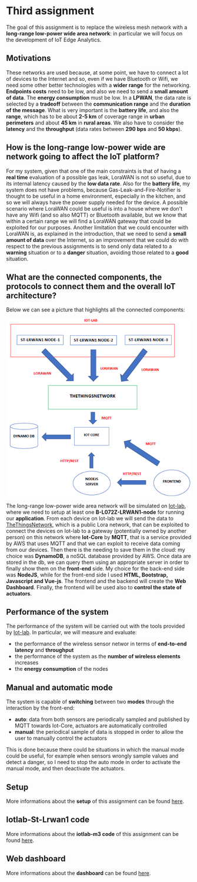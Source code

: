 # Third assignment
The goal of this assignment is to replace the wireless mesh network with a **long-range low-power wide area network**: in particular we will focus on the development of IoT Edge Analytics.

## Motivations
These networks are used because, at some point, we have to connect a lot of devices to the Internet and so, even if we have Bluetooth or Wifi, we need some other better technologies with a **wider range** for the networking. **Endpoints costs** need to be low, and also we need to send a **small amount of data**. The **energy consumption** must be low.
In a **LPWAN**, the data rate is selected by a **tradeoff** between the **communication range** and the **duration of the message**. What is very important is the **battery life**, and also the **range**, which has to be about **2-5 km** of coverage range in **urban perimeters** and about **45 km** in **rural areas**. We also have to consider the **latency** and the **throughput** (data rates between **290 bps** and **50 kbps**).

## How is the long-range low-power wide are network going to affect the IoT platform?
For my system, given that one of the main constraints is that of having a **real time** evaluation of a possible gas leak, LoraWAN is not so useful, due to its internal latency caused by the **low data rate**. Also for the **battery life**, my system does not have problems, because Gas-Leak-and-Fire-Notifier is thought to be useful in a home environment, especially in the kitchen, and so we will always have the power supply needed for the device. A possible scenario where LoraWAN could be useful is into a house where we don't have any Wifi (and so also MQTT) or Bluetooth available, but we know that within a certain range we will find a LoraWAN gateway that could be exploited for our purposes. Another limitation that we could encounter with LoraWAN is, as explained in the introduction, that we need to send a **small amount of data** over the Internet, so an improvement that we could do with respect to the previous assignments is to send only data related to a **warning** situation or to a **danger** situation, avoiding those related to a **good** situation.

## What are the connected components, the protocols to connect them and the overall IoT architecture?
Below we can see a picture that highlights all the connected components:

![img](https://github.com/IvanGiacomoni/Iot-Individual-Assignments/blob/main/ThirdAssignment/images/architecture-hw-3.png)

The long-range low-power wide area network will be simulated on [Iot-lab](https://www.iot-lab.info/), where we need to setup at least one **B-L072Z-LRWAN1-node** for running our **application**. From each device on Iot-lab we will send the data to [TheThingsNetwork](https://www.thethingsnetwork.org/), which is a public Lora network, that can be exploited to connect the devices on Iot-lab to a gateway (potentially owned by another person) on this network where **Iot-Core** by **MQTT**, that is a service provided by AWS that uses MQTT and that we can exploit to receive data coming from our devices. Then there is the needing to save them in the cloud: my choice was **DynamoDB**, a noSQL database provided by AWS. Once data are stored in the db, we can query them using an appropriate server in order to finally show them on the **front-end** side. My choice for the back-end side was **NodeJS**, while for the front-end side I used **HTML, Bootstrap, Javascript and Vue-js**. The frontend and the backend will create the **Web Dashboard**. Finally, the frontend will be used also to **control the state of actuators**.

## Performance of the system
The performance of the system will be carried out with the tools provided by [Iot-lab](https://www.iot-lab.info/). In particular, we will measure and evaluate:

- the performance of the wireless sensor networ in terms of **end-to-end latency** and **throughput**
- the performance of the system as the **number of wireless elements** increases
- the **energy consumption** of the nodes

## Manual and automatic mode
The system is capable of **switching** between two **modes** through the interaction by the front-end:

- **auto**: data from both sensors are periodically sampled and published by MQTT towards Iot-Core, actuators are automatically controlled
- **manual**: the periodical sample of data is stopped in order to allow the user to manually control the actuators

This is done because there could be situations in which the manual mode could be useful, for example when sensors wrongly sample values and detect a danger, so I need to stop the auto mode in order to activate the manual mode, and then deactivate the actuators.

## Setup
More informations about the **setup** of this assignment can be found [here](https://github.com/IvanGiacomoni/Iot-Individual-Assignments/blob/main/ThirdAssignment/setup.md).

## Iotlab-St-Lrwan1 code
More informations about the **iotlab-m3 code** of this assignment can be found [here](https://github.com/IvanGiacomoni/Iot-Individual-Assignments/blob/main/ThirdAssignment/iotlab-St-Lrwan1_code/README.md).

## Web dashboard
More informations about the **dashboard** can be found [here](https://github.com/IvanGiacomoni/Iot-Individual-Assignments/blob/main/ThirdAssignment/dashboard/README.md).
